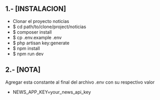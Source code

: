 ## 1.- [INSTALACION]

- Clonar el proyecto noticias
- $ cd path/to/clone/project/noticias
- $ composer install
- $ cp .env.example .env
- $ php artisan key:generate
- $ npm install
- $ npm run dev

## 2.- [NOTA]

Agregar esta constante al final del archivo .env con su respectivo valor

- NEWS_APP_KEY=your_news_api_key